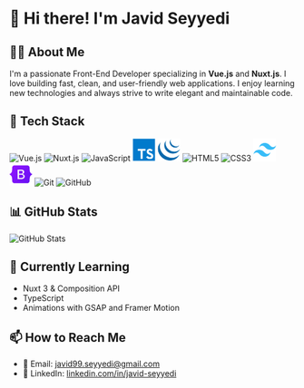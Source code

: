 # 👋 Hi there! I'm Javid Seyyedi

## 🧑‍💻 About Me

I'm a passionate Front-End Developer specializing in **Vue.js** and **Nuxt.js**. I love building fast, clean, and user-friendly web applications. I enjoy learning new technologies and always strive to write elegant and maintainable code.

## 🚀 Tech Stack

<!-- - 🟩 Vue.js / Nuxt.js
- 🎨 Tailwind CSS / Sass / Responsive Design
- 📜 HTML5 / CSS3 / JavaScript (ES6+)
- ⚙️ Git / GitHub / GitLab
- 📦 REST APIs
- 🌐 Progressive Web Apps (PWA)   -->

<p align="left">
  <img src="https://cdn.jsdelivr.net/gh/devicons/devicon/icons/vuejs/vuejs-original.svg" alt="Vue.js" width="40" height="40"/>
  <img src="https://cdn.jsdelivr.net/gh/devicons/devicon/icons/nuxtjs/nuxtjs-original.svg" alt="Nuxt.js" width="40" height="40"/>
  <img src="https://cdn.jsdelivr.net/gh/devicons/devicon/icons/javascript/javascript-original.svg" alt="JavaScript" width="40" height="40"/>
  <img src="https://github.com/devicons/devicon/blob/v2.16.0/icons/typescript/typescript-original.svg" alt="Typescript" width="40" height="40"/>
  <img src="https://github.com/devicons/devicon/blob/v2.16.0/icons/jquery/jquery-original.svg" alt="Jquery" width="40" height="40"/>
  <img src="https://cdn.jsdelivr.net/gh/devicons/devicon/icons/html5/html5-original.svg" alt="HTML5" width="40" height="40"/>
  <img src="https://cdn.jsdelivr.net/gh/devicons/devicon/icons/css3/css3-original.svg" alt="CSS3" width="40" height="40"/>
  <img src="https://github.com/devicons/devicon/blob/v2.16.0/icons/tailwindcss/tailwindcss-original.svg" alt="Tailwind CSS" width="40" height="40"/>
  <img src="https://github.com/devicons/devicon/blob/v2.16.0/icons/bootstrap/bootstrap-original.svg" alt="Bootstrap" width="40" height="40"/>
  <img src="https://cdn.jsdelivr.net/gh/devicons/devicon/icons/git/git-original.svg" alt="Git" width="40" height="40"/>
  <img src="https://cdn.jsdelivr.net/gh/devicons/devicon/icons/github/github-original.svg" alt="GitHub" width="40" height="40"/>
</p>

## 📊 GitHub Stats

![GitHub Stats](https://github-readme-stats.vercel.app/api?username=javid99&show_icons=true&theme=radical)

## 🌱 Currently Learning

- Nuxt 3 & Composition API
- TypeScript
- Animations with GSAP and Framer Motion

## 📫 How to Reach Me

<!-- - 🌍 Website: [yourwebsite.com](https://yourwebsite.com)   -->

- 📧 Email: javid99.seyyedi@gmail.com
- 💼 LinkedIn: [linkedin.com/in/javid-seyyedi](https://linkedin.com/in/javid-seyyedi)
